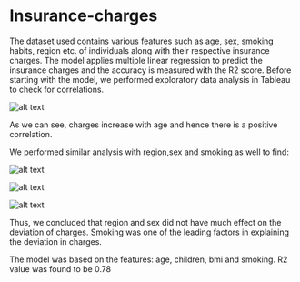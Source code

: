 # Insurance-charges
The dataset used contains various features such as age, sex, smoking habits, region etc. of individuals along with their respective insurance charges. The model applies multiple linear regression to predict the insurance charges and the accuracy is measured with the R2 score.
Before starting with the model, we performed exploratory data analysis in Tableau to check for correlations. 

![alt text](https://user-images.githubusercontent.com/72266307/114744578-77172880-9d6b-11eb-9cac-b3d5fa66904f.jpg)

As we can see, charges increase with age and hence there is a positive correlation.

We performed similar analysis with region,sex and smoking as well to find:

![alt text](https://user-images.githubusercontent.com/72266307/114746315-391b0400-9d6d-11eb-8a4a-f2c854b2b176.jpg)

![alt text](https://user-images.githubusercontent.com/72266307/114746030-e7727980-9d6c-11eb-8643-36ebd5f78577.jpg)

![alt text](https://user-images.githubusercontent.com/72266307/114746422-5bad1d00-9d6d-11eb-9fda-04a3b86d4a4d.jpg)

Thus, we concluded that region and sex did not have much effect on the deviation of charges. 
Smoking was one of the leading factors in explaining the deviation in charges.

The model was based on the features: age, children, bmi and smoking. R2 value was found to be 0.78

